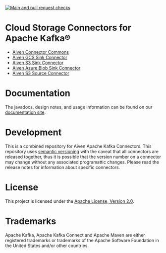 [![Main and pull request checks](https://github.com/Aiven-Open/cloud-storage-connectors-for-apache-kafka/actions/workflows/main_push_workflow.yml/badge.svg)](https://github.com/Aiven-Open/cloud-storage-connectors-for-apache-kafka/actions/workflows/main_push_workflow.yml)

#  Cloud Storage Connectors for Apache Kafka®

- [Aiven Connector Commons](./commons/README.md)
- [Aiven GCS Sink Connector](./gcs-sink-connector/README.md)
- [Aiven S3 Sink Connector](./s3-sink-connector/README.md)
- [Aiven Azure Blob Sink Connector](./azure-sink-connector/README.md)
- [Aiven S3 Source Connector](./s3-source-connector/README.md)

# Documentation

The javadocs, design notes, and usage information can be found on our [documentation site](https://aiven-open.github.io/cloud-storage-connectors-for-apache-kafka/index.html).

# Development

This is a combined repository for Aiven Apache Kafka Connectors.  This repository uses [semantic versioning](https://semver.org/) with the caveat that all connectors are released together, thus it is possible that the version number on a connector may change without any associated programattic changes.  Please read the release notes for information about specific connectors.

# License

This project is licensed under the [Apache License, Version 2.0](LICENSE).

# Trademarks

Apache Kafka, Apache Kafka Connect and Apache Maven are either registered trademarks or trademarks of the Apache Software Foundation in the United States and/or other countries.
